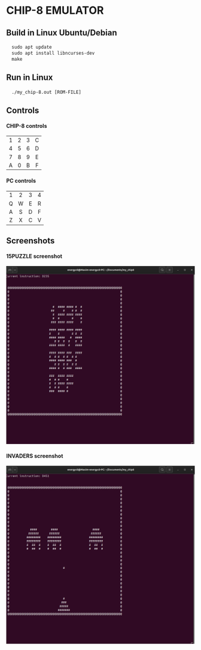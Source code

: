 # CHIP-8 EMULATOR

## Build in Linux Ubuntu/Debian
```
  sudo apt update
  sudo apt install libncurses-dev
  make
```
## Run in Linux
```
  ./my_chip-8.out [ROM-FILE]
```

## Controls
#### CHIP-8 controls
|||||
|:---:|:---:|:---:|:---:|  
|1|2|3|C|
|4|5|6|D|
|7|8|9|E|
|A|0|B|F|

#### PC controls
|||||
|:---:|:---:|:---:|:---:|  
|1|2|3|4|
|Q|W|E|R|
|A|S|D|F|
|Z|X|C|V|
## Screenshots
#### 15PUZZLE screenshot

![15PUZZLE screenshot](15PUZZLE_screenshot.png "15PUZZLE")

#### INVADERS screenshot
![INVADERS screenshot](INVADERS_screenshot.png "INVADERS")
